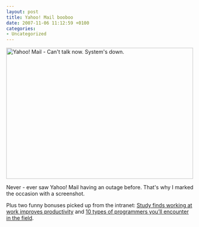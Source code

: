 ```yaml
---
layout: post
title: Yahoo! Mail booboo
date: 2007-11-06 11:12:59 +0100
categories:
- Uncategorized
---
```

<a href="http://www.rusiczki.net/blog/blogpics/yahoo-mail-down.php" onclick="window.open('http://www.rusiczki.net/blog/blogpics/yahoo-mail-down.php','popup','width=782,height=548,scrollbars=no,resizable=no,toolbar=no,directories=no,location=no,menubar=no,status=no,left=0,top=0'); return false"><img src="http://www.rusiczki.net/blog/blogpics/yahoo-mail-down-thumb.gif" width="500" height="350" border="0" alt="Yahoo! Mail - Can't talk now. System's down." class="image"/></a>

Never - ever saw Yahoo! Mail having an outage before. That's why I marked the occasion with a screenshot.

Plus two funny bonuses picked up from the intranet: <a href="http://www.theonion.com/content/news/study_finds_working_at_work">Study finds working at work improves productivity</a> and <a href="http://blogs.techrepublic.com.com/10things/?p=262">10 types of programmers you’ll encounter in the field</a>.

